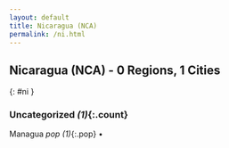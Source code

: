 ```yaml
---
layout: default
title: Nicaragua (NCA)
permalink: /ni.html
---
```



## Nicaragua (NCA) - 0 Regions, 1 Cities
{: #ni }





### Uncategorized _(1)_{:.count}


Managua  _pop (1)_{:.pop} •


 
